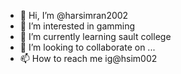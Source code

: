 - 👋 Hi, I’m @harsimran2002
- 👀 I’m interested in gamming
- 🌱 I’m currently learning sault college
- 💞️ I’m looking to collaborate on ...
- 📫 How to reach me ig@hsim002
<!---
harsimran2002/harsimran2002 is a ✨ special ✨ repository because its `README.md` (this file) appears on your GitHub profile.
You can click the Preview link to take a look at your changes.
--->
